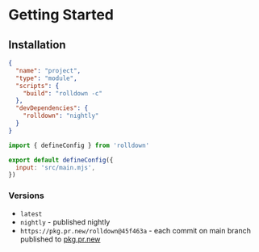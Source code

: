 # Getting Started

## Installation

```json [package.json]
{
  "name": "project",
  "type": "module",
  "scripts": {
    "build": "rolldown -c"
  },
  "devDependencies": {
    "rolldown": "nightly"
  }
}
```

```js [rolldown.config.js]
import { defineConfig } from 'rolldown'

export default defineConfig({
  input: 'src/main.mjs',
})
```

### Versions

- `latest`
- `nightly` - published nightly
- `https://pkg.pr.new/rolldown@45f463a` - each commit on main branch published to [pkg.pr.new](https://pkg.pr.new)
